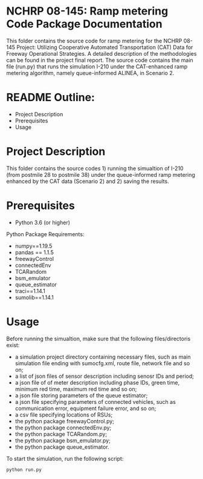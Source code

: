 # NCHRP 08-145: Ramp metering Code Package Documentation

This folder contains the source code for ramp metering for the NCHRP 08-145 Project: Utilizing Cooperative Automated Transportation (CAT) Data for Freeway Operational Strategies. A detailed description of the methodologies can be found in the project final report. The source code contains the main file (run.py) that runs the simulation I-210 under the CAT-enhanced ramp metering algorithm, namely queue-informed ALINEA, in Scenario 2.

# README Outline:
* Project Description
* Prerequisites
* Usage

# Project Description

This folder contains the source codes 1) running the simualtion of I-210 (from postmile 28 to postmile 38) under the queue-informed ramp metering enhanced by the CAT data (Scenario 2) and 2) saving the results.

# Prerequisites
- Python 3.6 (or higher)

Python Package Requirements:
- numpy==1.19.5
- pandas == 1.1.5
- freewayControl
- connectedEnv
- TCARandom
- bsm_emulator
- queue_estimator
- traci==1.14.1
- sumolib==1.14.1

# Usage
Before running the simualtion, make sure that the following files/directoris exist:

- a simulation project directory containing necessary files, such as main simulation file ending with sumocfg.xml, route file, network file and so on;
- a list of json files of sensor description including senosr IDs and period; 
- a json file of of meter description including phase IDs, green time, minimum red time, maximum red time and so on;
- a json file storing parameters of the queue estimator;
- a json file specifying parameters of connected vehicles, such as communication error, equipment failure error, and so on;
- a csv file specifying locations of RSUs;
- the python package freewayControl.py;
- the python package connectedEnv.py;
- the python package TCARandom.py;
- the python package bsm_emulator.py;
- the python package queue_estimator.


To start the simulation, run the following script:
```
python run.py
```